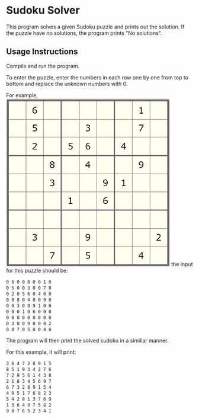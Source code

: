 # Sudoku Solver

This program solves a given Sudoku puzzle and prints out the solution.
If the puzzle have no solutions, the program prints "No solutions".

## Usage Instructions

Compile and run the program.

To enter the puzzle, enter the numbers in each row one by one from top to bottom and replace the unknown numbers with 0.

For example,
![image description](image.png)
the input for this puzzle should be:

```
0 6 0 0 0 0 0 1 0
0 5 0 0 3 0 0 7 0
0 2 0 5 6 0 4 0 0
0 0 8 0 4 0 0 9 0
0 0 3 0 0 9 1 0 0
0 0 0 1 0 6 0 0 0
0 0 0 0 0 0 0 0 0
0 3 0 0 9 0 0 0 2
0 0 7 0 5 0 0 4 0
```

The program will then print the solved sudoku in a similiar manner.

For this example, it will print:

```
3 6 4 7 2 8 9 1 5 
8 5 1 9 3 4 2 7 6 
7 2 9 5 6 1 4 3 8 
2 1 8 3 4 5 6 9 7 
6 7 3 2 8 9 1 5 4 
4 9 5 1 7 6 8 2 3 
5 4 2 8 1 3 7 6 9 
1 3 6 4 9 7 5 8 2 
9 8 7 6 5 2 3 4 1
```
